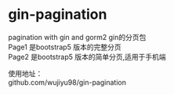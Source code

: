 # gin-pagination
pagination with gin and gorm2
gin的分页包  
Page1 是bootstrap5 版本的完整分页  
Page2 是bootstrap5 版本的简单分页,适用于手机端  

使用地址：  
github.com/wujiyu98/gin-pagination
